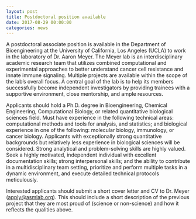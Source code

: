 ```yaml
---
layout: post
title: Postdoctoral position available
date: 2017-08-29 00:00:00
categories: news
---
```


A postdoctoral associate position is available in the Department of Bioengineering at the University of California, Los Angeles (UCLA) to work in the laboratory of Dr. Aaron Meyer. The Meyer lab is an interdisciplinary academic research team that utilizes combined computational and experimental approaches to better understand cancer cell resistance and innate immune signaling. Multiple projects are available within the scope of the lab’s overall focus. A central goal of the lab is to help its members successfully become independent investigators by providing trainees with a supportive environment, close mentorship, and ample resources.

Applicants should hold a Ph.D. degree in Bioengineering, Chemical Engineering, Computational Biology, or related quantitative biological sciences field. Must have experience in the following technical areas: computational methods and tools for analysis, and statistics; and biological experience in one of the following: molecular biology, immunology, or cancer biology. Applicants with exceptionally strong quantitative backgrounds but relatively less experience in biological sciences will be considered. Strong analytical and problem-solving skills are highly valued. Seek a highly motivated, independent individual with excellent documentation skills; strong interpersonal skills; and the ability to contribute in a multidisciplinary team setting, prioritize and perform multiple tasks in a dynamic environment, and execute detailed technical protocols meticulously.

Interested applicants should submit a short cover letter and CV to Dr. Meyer (apply@asmlab.org). This should include a short description of the previous project that they are most proud of (science or non-science) and how it reflects the qualities above.

<meta name="twitter:card" content="summary" />
<meta name="twitter:site" content="@aarmey" />
<meta name="twitter:title" content="Postdoctoral position available" />
<meta name="twitter:description" content="A postdoctoral associate position is available in the Department of Bioengineering at the University of California, Los Angeles (UCLA) to work in the laboratory of Dr. Aaron Meyer. The Meyer lab is an interdisciplinary academic research team that utilizes combined computational and experimental approaches to better understand cancer cell resistance and innate immune signaling. Multiple projects are available within the scope of the lab’s overall focus." />
<meta name="twitter:image" content="https://asmlab.org/public/images/pd-summary.gif" />
